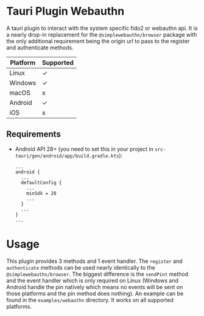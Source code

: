 # Tauri Plugin Webauthn

A tauri plugin to interact with the system specific fido2 or webauthn api.
It is a nearly drop-in replacement for the `@simplewebauthn/browser` package with the only additional requirement being the origin url to pass to the register and authenticate methods.

| Platform | Supported |
| -------- | --------- |
| Linux    | ✓         |
| Windows  | ✓         |
| macOS    | x         |
| Android  | ✓         |
| iOS      | x         |

## Requirements

- Android API 28+ (you need to set this in your project in `src-tauri/gen/android/app/build.gradle.kts`):
  ```
  ...
  android {
    ...
    defaultConfig {
      ...
      minSdk = 28
      ...
    }
    ...
  }
  ...
  ```

# Usage

This plugin provides 3 methods and 1 event handler. The `register` and `authenticate` methods can be used nearly identically to the `@simplewebauthn/browser`. The biggest difference is the `sendPint` method and the event handler
which is only required on Linux (Windows and Android handle the pin natively which means no events will be sent on those platforms and the pin method does nothing).
An example can be found in the `examples/webauthn` directory. It works on all supported platforms.
